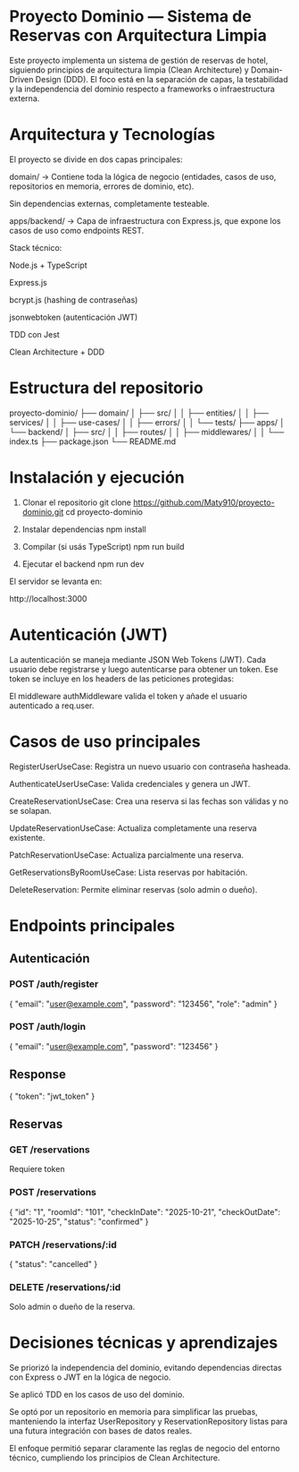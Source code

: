 # Proyecto Dominio — Sistema de Reservas con Arquitectura Limpia

Este proyecto implementa un sistema de gestión de reservas de hotel, siguiendo principios de arquitectura limpia (Clean Architecture) y Domain-Driven Design (DDD).
El foco está en la separación de capas, la testabilidad y la independencia del dominio respecto a frameworks o infraestructura externa.

# Arquitectura y Tecnologías

El proyecto se divide en dos capas principales:

domain/ → Contiene toda la lógica de negocio (entidades, casos de uso, repositorios en memoria, errores de dominio, etc).

Sin dependencias externas, completamente testeable.

apps/backend/ → Capa de infraestructura con Express.js, que expone los casos de uso como endpoints REST.

Stack técnico:

Node.js + TypeScript

Express.js

bcrypt.js (hashing de contraseñas)

jsonwebtoken (autenticación JWT)

TDD con Jest

Clean Architecture + DDD

# Estructura del repositorio
proyecto-dominio/
├── domain/
│   ├── src/
│   │   ├── entities/
│   │   ├── services/
│   │   ├── use-cases/
│   │   ├── errors/
│   │   └── tests/
├── apps/
│   └── backend/
│       ├── src/
│       │   ├── routes/
│       │   ├── middlewares/
│       │   └── index.ts
├── package.json
└── README.md

# Instalación y ejecución
1. Clonar el repositorio
git clone https://github.com/Maty910/proyecto-dominio.git
cd proyecto-dominio

2. Instalar dependencias
npm install

3. Compilar (si usás TypeScript)
npm run build

4. Ejecutar el backend
npm run dev


El servidor se levanta en:

http://localhost:3000

# Autenticación (JWT)

La autenticación se maneja mediante JSON Web Tokens (JWT).
Cada usuario debe registrarse y luego autenticarse para obtener un token.
Ese token se incluye en los headers de las peticiones protegidas:


El middleware authMiddleware valida el token y añade el usuario autenticado a req.user.

# Casos de uso principales

RegisterUserUseCase: Registra un nuevo usuario con contraseña hasheada.

AuthenticateUserUseCase: Valida credenciales y genera un JWT.

CreateReservationUseCase: Crea una reserva si las fechas son válidas y no se solapan.

UpdateReservationUseCase: Actualiza completamente una reserva existente.

PatchReservationUseCase: Actualiza parcialmente una reserva.

GetReservationsByRoomUseCase: Lista reservas por habitación.

DeleteReservation: Permite eliminar reservas (solo admin o dueño).

# Endpoints principales
## Autenticación

### POST /auth/register

{
  "email": "user@example.com",
  "password": "123456",
  "role": "admin"
}


### POST /auth/login

{
  "email": "user@example.com",
  "password": "123456"
}


## Response

{
  "token": "jwt_token"
}

## Reservas

### GET /reservations

Requiere token

### POST /reservations

{
  "id": "1",
  "roomId": "101",
  "checkInDate": "2025-10-21",
  "checkOutDate": "2025-10-25",
  "status": "confirmed"
}


### PATCH /reservations/:id

{
  "status": "cancelled"
}


### DELETE /reservations/:id

Solo admin o dueño de la reserva.

# Decisiones técnicas y aprendizajes

Se priorizó la independencia del dominio, evitando dependencias directas con Express o JWT en la lógica de negocio.

Se aplicó TDD en los casos de uso del dominio.

Se optó por un repositorio en memoria para simplificar las pruebas, manteniendo la interfaz UserRepository y ReservationRepository listas para una futura integración con bases de datos reales.

El enfoque permitió separar claramente las reglas de negocio del entorno técnico, cumpliendo los principios de Clean Architecture.
